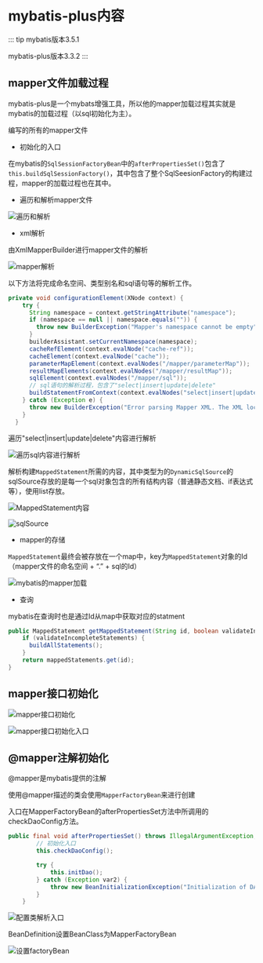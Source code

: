# mybatis-plus内容

::: tip
mybatis版本3.5.1 

mybatis-plus版本3.3.2 
:::

## mapper文件加载过程

mybatis-plus是一个mybats增强工具，所以他的mapper加载过程其实就是mybatis的加载过程（以sql初始化为主）。

编写的所有的mapper文件

- 初始化的入口

在mybatis的`SqlSessionFactoryBean`中的`afterPropertiesSet()`包含了`this.buildSqlSessionFactory()`，其中包含了整个SqlSeesionFactory的构建过程，mapper的加载过程也在其中。

- 遍历和解析mapper文件

![遍历和解析](https://gitee.com/zengsl/picBed/raw/master/img/20201015092520.png)

- xml解析

由XmlMapperBuilder进行mapper文件的解析

![mapper解析](https://gitee.com/zengsl/picBed/raw/master/img/20201015092822.png)

以下方法将完成命名空间、类型别名和sql语句等的解析工作。

~~~ java
private void configurationElement(XNode context) {
    try {
      String namespace = context.getStringAttribute("namespace");
      if (namespace == null || namespace.equals("")) {
        throw new BuilderException("Mapper's namespace cannot be empty");
      }
      builderAssistant.setCurrentNamespace(namespace);
      cacheRefElement(context.evalNode("cache-ref"));
      cacheElement(context.evalNode("cache"));
      parameterMapElement(context.evalNodes("/mapper/parameterMap"));
      resultMapElements(context.evalNodes("/mapper/resultMap"));
      sqlElement(context.evalNodes("/mapper/sql"));
	  // sql语句的解析过程，包含了"select|insert|update|delete"
      buildStatementFromContext(context.evalNodes("select|insert|update|delete"));
    } catch (Exception e) {
      throw new BuilderException("Error parsing Mapper XML. The XML location is '" + resource + "'. Cause: " + e, e);
    }
  }
~~~

遍历"select|insert|update|delete"内容进行解析

![遍历sql内容进行解析](https://gitee.com/zengsl/picBed/raw/master/img/20201015093727.png)

解析构建`MappedStatement`所需的内容，其中类型为的`DynamicSqlSource`的sqlSource存放的是每一个sql对象包含的所有结构内容（普通静态文档、if表达式等），使用list存放。

![MappedStatement内容](https://gitee.com/zengsl/picBed/raw/master/img/20201015094132.png)

![sqlSource](https://gitee.com/zengsl/picBed/raw/master/img/20201015094652.png)

- mapper的存储

`MappedStatement`最终会被存放在一个map中，key为`MappedStatement`对象的Id（mapper文件的命名空间 + “.” + sql的Id）

![mybatis的mapper加载](https://gitee.com/zengsl/picBed/raw/master/img/20201015090223.png)

- 查询

mybatis在查询时也是通过Id从map中获取对应的statment

~~~ java
public MappedStatement getMappedStatement(String id, boolean validateIncompleteStatements) {
    if (validateIncompleteStatements) {
      buildAllStatements();
    }
    return mappedStatements.get(id);
}
~~~

## mapper接口初始化

![mapper接口初始化](https://gitee.com/zengsl/picBed/raw/master/img/20201015163304.png)

![mapper接口初始化入口](https://gitee.com/zengsl/picBed/raw/master/img/20201015163422.png)

## @mapper注解初始化

@mapper是mybatis提供的注解

使用@mapper描述的类会使用`MapperFactoryBean`来进行创建


入口在MapperFactoryBean的afterPropertiesSet方法中所调用的checkDaoConfig方法。

~~~ java
public final void afterPropertiesSet() throws IllegalArgumentException, BeanInitializationException {
        // 初始化入口
		this.checkDaoConfig();

        try {
            this.initDao();
        } catch (Exception var2) {
            throw new BeanInitializationException("Initialization of DAO failed", var2);
        }
    }
~~~


![配置类解析入口](https://gitee.com/zengsl/picBed/raw/master/img/20201016095326.png)

BeanDefinition设置BeanClass为MapperFactoryBean

![设置factoryBean](https://gitee.com/zengsl/picBed/raw/master/img/20201016100543.png)
